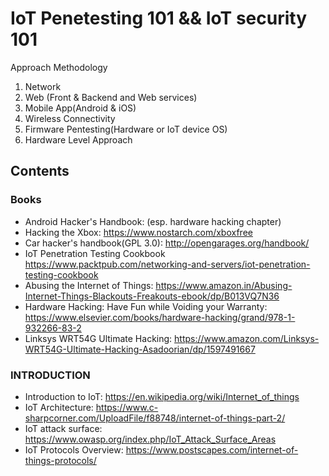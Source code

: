 # IoT Penetesting 101 && IoT security 101

Approach Methodology 
  
  1. Network 
  2. Web (Front & Backend and Web services)
  3. Mobile App(Android & iOS)
  4. Wireless Connectivity 
  5. Firmware Pentesting(Hardware or IoT device OS)
  6. Hardware Level Approach 



## Contents
<!-- START doctoc generated TOC please keep comment here to allow auto update -->
<!-- DON'T EDIT THIS SECTION, INSTEAD RE-RUN doctoc TO UPDATE -->

### Books

- Android Hacker's Handbook: (esp. hardware hacking chapter)
- Hacking the Xbox: https://www.nostarch.com/xboxfree
- Car hacker's handbook(GPL 3.0): http://opengarages.org/handbook/
- IoT Penetration Testing Cookbook https://www.packtpub.com/networking-and-servers/iot-penetration-testing-cookbook
- Abusing the Internet of Things: https://www.amazon.in/Abusing-Internet-Things-Blackouts-Freakouts-ebook/dp/B013VQ7N36
- Hardware Hacking: Have Fun while Voiding your Warranty: https://www.elsevier.com/books/hardware-hacking/grand/978-1-932266-83-2
- Linksys WRT54G Ultimate Hacking: https://www.amazon.com/Linksys-WRT54G-Ultimate-Hacking-Asadoorian/dp/1597491667




### INTRODUCTION
  
- Introduction to IoT: https://en.wikipedia.org/wiki/Internet_of_things
- IoT Architecture: https://www.c-sharpcorner.com/UploadFile/f88748/internet-of-things-part-2/
- IoT attack surface: https://www.owasp.org/index.php/IoT_Attack_Surface_Areas
- IoT Protocols Overview: https://www.postscapes.com/internet-of-things-protocols/
